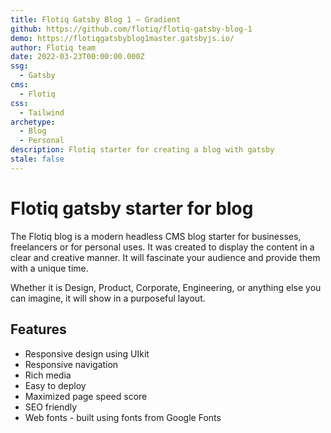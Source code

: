```yaml
---
title: Flotiq Gatsby Blog 1 – Gradient
github: https://github.com/flotiq/flotiq-gatsby-blog-1
demo: https://flotiqgatsbyblog1master.gatsbyjs.io/
author: Flotiq team
date: 2022-03-23T00:00:00.000Z
ssg:
  - Gatsby
cms:
  - Flotiq
css:
  - Tailwind
archetype:
  - Blog
  - Personal
description: Flotiq starter for creating a blog with gatsby
stale: false
---
```


# Flotiq gatsby starter for blog

The Flotiq blog is a modern headless CMS blog starter for businesses, freelancers or for personal uses. It was created to display the content in a clear and creative manner. It will fascinate your audience and provide them with a unique time.

Whether it is Design, Product, Corporate, Engineering, or anything else you can imagine, it will show in a purposeful layout.

## Features

* Responsive design using UIkit
* Responsive navigation
* Rich media
* Easy to deploy
* Maximized page speed score
* SEO friendly
* Web fonts - built using fonts from Google Fonts
